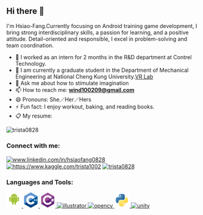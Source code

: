 ## Hi there 👋

I'm Hsiao-Fang.Currently focusing on Android training game development, I bring strong interdisciplinary skills, a passion for learning, and a positive attitude. Detail-oriented and responsible, I excel in problem-solving and team coordination.

- 🔭 I worked as an intern for 2 months in the R&D department at Contrel Technology.
- 🌱 I am currently a graduate student in the Department of Mechanical Engineering at National Cheng Kung University.[VR Lab](https://vr.me.ncku.edu.tw/lab2014/cht)
- 💬 Ask me about how to stimulate imagination
- 📫 How to reach me: **wind100209@gmail.com**
- 😄 Pronouns: She／Her／Hers
- ⚡ Fun fact: I enjoy workout, baking, and reading books.
- 📋 My resume:
<p align="left"> <img src="https://komarev.com/ghpvc/?username=trista0828&label=Profile%20views&color=0e75b6&style=flat" alt="trista0828" /> </p>

<h3 align="left">Connect with me:</h3>
<p align="left">
<a href="https://linkedin.com/in/www.linkedin.com/in/hsiaofang0828" target="blank"><img align="center" src="https://raw.githubusercontent.com/rahuldkjain/github-profile-readme-generator/master/src/images/icons/Social/linked-in-alt.svg" alt="www.linkedin.com/in/hsiaofang0828" height="30" width="40" /></a>
<a href="https://kaggle.com/https://www.kaggle.com/trista1002" target="blank"><img align="center" src="https://raw.githubusercontent.com/rahuldkjain/github-profile-readme-generator/master/src/images/icons/Social/kaggle.svg" alt="https://www.kaggle.com/trista1002" height="30" width="40" /></a>
<a href="https://www.leetcode.com/trista0828" target="blank"><img align="center" src="https://raw.githubusercontent.com/rahuldkjain/github-profile-readme-generator/master/src/images/icons/Social/leet-code.svg" alt="trista0828" height="30" width="40" /></a>
</p>

<h3 align="left">Languages and Tools:</h3>
<p align="left"> <a href="https://developer.android.com" target="_blank" rel="noreferrer"> <img src="https://raw.githubusercontent.com/devicons/devicon/master/icons/android/android-original-wordmark.svg" alt="android" width="40" height="40"/> </a> <a href="https://www.w3schools.com/cpp/" target="_blank" rel="noreferrer"> <img src="https://raw.githubusercontent.com/devicons/devicon/master/icons/cplusplus/cplusplus-original.svg" alt="cplusplus" width="40" height="40"/> </a> <a href="https://www.w3schools.com/cs/" target="_blank" rel="noreferrer"> <img src="https://raw.githubusercontent.com/devicons/devicon/master/icons/csharp/csharp-original.svg" alt="csharp" width="40" height="40"/> </a> <a href="https://www.adobe.com/in/products/illustrator.html" target="_blank" rel="noreferrer"> <img src="https://www.vectorlogo.zone/logos/adobe_illustrator/adobe_illustrator-icon.svg" alt="illustrator" width="40" height="40"/> </a> <a href="https://opencv.org/" target="_blank" rel="noreferrer"> <img src="https://www.vectorlogo.zone/logos/opencv/opencv-icon.svg" alt="opencv" width="40" height="40"/> </a> <a href="https://www.python.org" target="_blank" rel="noreferrer"> <img src="https://raw.githubusercontent.com/devicons/devicon/master/icons/python/python-original.svg" alt="python" width="40" height="40"/> </a> <a href="https://unity.com/" target="_blank" rel="noreferrer"> <img src="https://www.vectorlogo.zone/logos/unity3d/unity3d-icon.svg" alt="unity" width="40" height="40"/> </a> </p>

<!--
**Trista0828/Trista0828** is a ✨ _special_ ✨ repository because its `README.md` (this file) appears on your GitHub profile.

Here are some ideas to get you started:


-->
